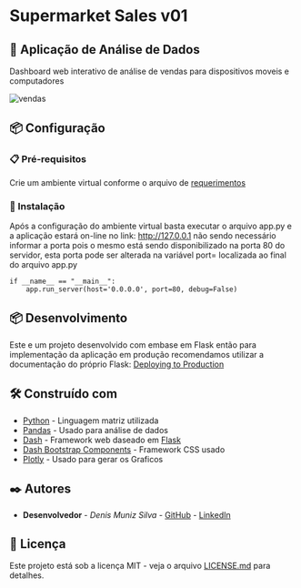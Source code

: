 # Supermarket Sales v01
## 🚀 Aplicação de Análise de Dados
Dashboard web interativo de análise de vendas para dispositivos moveis e computadores

![vendas](https://user-images.githubusercontent.com/82631808/178117148-46acf8ec-dd49-47f0-8a6c-9a8a4a20afb4.png)

## 📦 Configuração

### 📋 Pré-requisitos

Crie um ambiente virtual conforme o arquivo de [requerimentos](https://github.com/denisms7/Supermarket_Sales_01/blob/main/requirements.txt)


### 🔧 Instalação

Após a configuração do ambiente virtual basta executar o arquivo app.py e a aplicação estará on-line no link: http://127.0.0.1 não sendo necessário informar a porta pois o mesmo está sendo disponibilizado na porta 80 do servidor, esta porta pode ser alterada na variável port= localizada ao final do arquivo app.py

````
if __name__ == "__main__":
    app.run_server(host='0.0.0.0', port=80, debug=False)
````


## 📦 Desenvolvimento

Este e um projeto desenvolvido com embase em Flask então para implementação da aplicação em produção recomendamos utilizar a documentação do próprio Flask: [Deploying to Production](https://flask.palletsprojects.com/en/2.1.x/deploying/)


## 🛠️ Construído com

* [Python](https://www.python.org/) - Linguagem matriz utilizada
* [Pandas](https://pandas.pydata.org/) - Usado para análise de dados
* [Dash](https://plotly.com/dash/) - Framework web daseado em [Flask](https://flask.palletsprojects.com/en/2.1.x/)
* [Dash Bootstrap Components](https://dash-bootstrap-components.opensource.faculty.ai/) - Framework CSS usado
* [Plotly](https://plotly.com/python/) - Usado para gerar os Graficos



## ✒️ Autores

* **Desenvolvedor** - *Denis Muniz Silva* - [GitHub](https://github.com/denisms7) - [LinkedIn](https://www.linkedin.com/in/denisms/)


## 📄 Licença

Este projeto está sob a licença MIT - veja o arquivo [LICENSE.md](https://github.com/denisms7/Supermarket_Sales_01/blob/main/LICENSE) para detalhes.
